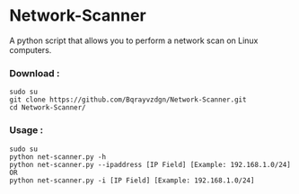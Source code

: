# Network-Scanner
<p>A python script that allows you to perform a network scan on Linux computers.</p>

### Download :
```shell
sudo su
git clone https://github.com/Bqrayvzdgn/Network-Scanner.git
cd Network-Scanner/
```

### Usage :
```shell
sudo su
python net-scanner.py -h
python net-scanner.py --ipaddress [IP Field] [Example: 192.168.1.0/24]
OR
python net-scanner.py -i [IP Field] [Example: 192.168.1.0/24]
```
